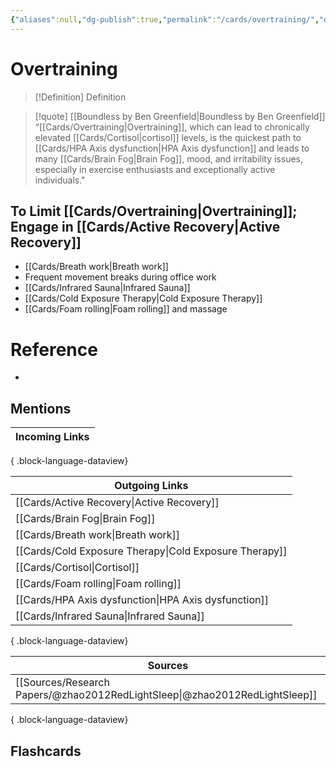 ```yaml
---
{"aliases":null,"dg-publish":true,"permalink":"/cards/overtraining/","dgPassFrontmatter":true}
---
```


# Overtraining

> [!Definition] Definition

> [!quote] [[Boundless by Ben Greenfield\|Boundless by Ben Greenfield]]
> “[[Cards/Overtraining\|Overtraining]], which can lead to chronically elevated [[Cards/Cortisol\|cortisol]] levels, is the quickest path to [[Cards/HPA Axis dysfunction\|HPA Axis dysfunction]] and leads to many [[Cards/Brain Fog\|Brain Fog]], mood, and irritability issues, especially in exercise enthusiasts and exceptionally active individuals."

## To Limit [[Cards/Overtraining\|Overtraining]]; **Engage in [[Cards/Active Recovery\|Active Recovery]]**

- [[Cards/Breath work\|Breath work]]
- Frequent movement breaks during office work
- [[Cards/Infrared Sauna\|Infrared Sauna]]
- [[Cards/Cold Exposure Therapy\|Cold Exposure Therapy]]
- [[Cards/Foam rolling\|Foam rolling]] and massage 

# Reference

- 

## Mentions

| Incoming Links |
| -------------- |

{ .block-language-dataview}

| Outgoing Links                                            |
| --------------------------------------------------------- |
| [[Cards/Active Recovery\|Active Recovery]]             |
| [[Cards/Brain Fog\|Brain Fog]]                         |
| [[Cards/Breath work\|Breath work]]                     |
| [[Cards/Cold Exposure Therapy\|Cold Exposure Therapy]] |
| [[Cards/Cortisol\|Cortisol]]                           |
| [[Cards/Foam rolling\|Foam rolling]]                   |
| [[Cards/HPA Axis dysfunction\|HPA Axis dysfunction]]   |
| [[Cards/Infrared Sauna\|Infrared Sauna]]               |

{ .block-language-dataview}

| Sources                                                                       |
| ----------------------------------------------------------------------------- |
| [[Sources/Research Papers/@zhao2012RedLightSleep\|@zhao2012RedLightSleep]] |

{ .block-language-dataview}

## Flashcards